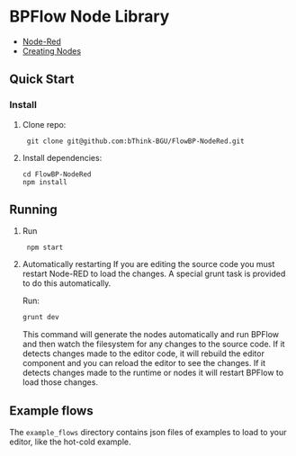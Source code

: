 # BPFlow Node Library

- [Node-Red](http://nodered.org)
- [Creating Nodes](https://nodered.org/docs/creating-nodes/)

## Quick Start

### Install

1. Clone repo:
   
        git clone git@github.com:bThink-BGU/FlowBP-NodeRed.git
   
2. Install dependencies:
   
       cd FlowBP-NodeRed
       npm install

## Running

1. Run

        npm start

2. Automatically restarting
   If you are editing the source code you must restart Node-RED to load the changes. A special grunt task is provided to do this automatically.
   
   Run:

   ```bash
   grunt dev
   ``` 
   This command will generate the nodes automatically and run BPFlow and then watch the filesystem for any changes to the source code. If it detects changes made to the editor code, it will rebuild the editor component and you can reload the editor to see the changes. If it detects changes made to the runtime or nodes it will restart BPFlow to load those changes.

## Example flows
The ```example_flows``` directory contains json files of examples to load to your editor, like the hot-cold example. 